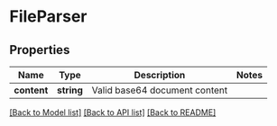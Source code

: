 # FileParser

## Properties
Name | Type | Description | Notes
------------ | ------------- | ------------- | -------------
**content** | **string** | Valid base64 document content | 


[[Back to Model list]](../README.md#documentation-for-models) [[Back to API list]](../README.md#documentation-for-api-endpoints) [[Back to README]](../README.md)


